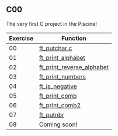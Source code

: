 ## C00
The very first C project in the Piscine!

| Exercise | Function |
|---|---|
| 00 | [ft_putchar.c](00_ft_putchar\ft_putchar.c) |
| 01 | [ft_print_alphabet](ft_print_alphabet.c) |
| 02 | [ft_print_reverse_alphabet](ft_print_reverse_alphabet.c) |
| 03 | [ft_print_numbers](ft_print_numbers.c) |
| 04 | [ft_is_negative](ft_is_negative.c) |
| 05 | [ft_print_comb](ft_print_comb.c) |
| 06 | [ft_print_comb2](ft_print_comb2.c) |
| 07 | [ft_putnbr](ft_putnbr.c) |
| 08 | Coming soon! |
